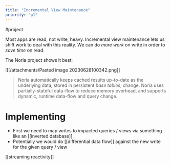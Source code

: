 ```yaml
---
title: "Incremental View Maintenance"
priority: "p1"
---
```


#project

Most apps are read, not write, heavy. Incremental view maintenance lets us shift work to deal with this reality. We can do _more work_ on write in order to _save time_ on read.

The Noria project shows it best:

![[/attachments/Pasted image 20230628100342.png]]
> Noria automatically keeps cached results up-to-date as the underlying data, stored in persistent _base tables_, change. Noria uses partially-stateful data-flow to reduce memory overhead, and supports dynamic, runtime data-flow and query change.

# Implementing
- First we need to map writes to impacted queries / views via something like an [[inverted database]].
- Potentially we would do [[differential data flow]] against the new write for the given query / view

[[streaming reactivity]]